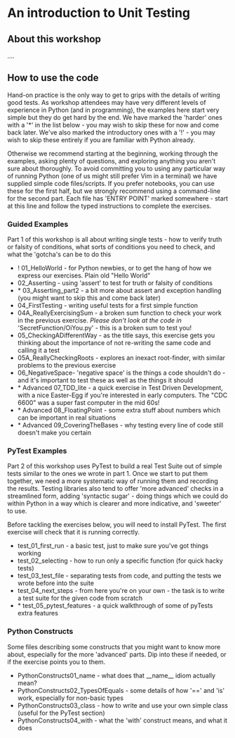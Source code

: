 # An introduction to Unit Testing

## About this workshop

....

## How to use the code

Hand-on practice is the only way to get to grips with the details of writing good tests. As workshop attendees may have very
different levels of experience in Python (and in programming), the examples here start very simple
but they do get hard by the end.
We have marked the 'harder' ones with a '*' in the list below - you may wish to skip these for now and come back later.
We've also marked the introductory ones with a '!' - you may wish to skip these entirely if you are familiar with Python already.

Otherwise we recommend starting at the beginning, working through the examples, asking plenty of questions, and exploring anything you aren't sure about thoroughly.
To avoid committing you to using any particular way of running Python (one of us might still prefer Vim in a terminal) we have supplied simple code files/scripts. If you prefer notebooks, you can use these for the first half, but we strongly recommend using a command-line for the second part.
Each file has 'ENTRY POINT' marked somewhere - start at this line and follow the typed instructions
to complete the exercises.

### Guided Examples

Part 1 of this workshop is all about writing single tests - how to verify truth or falsity of conditions, what sorts of conditions you need to check, and what the 'gotcha's can be to do this

- ! 01_HelloWorld - for Python newbies, or to get the hang of how we express our exercises. Plain old "Hello World"
- 02_Asserting - using 'assert' to test for truth or falsity of conditions
- \* 03_Asserting_part2 - a bit more about assert and exception handling (you might want to skip this and come back later)
- 04_FirstTesting - writing useful tests for a first simple function
- 04A_ReallyExercisingSum - a broken sum function to check your work in the previous exercise. *Please don't look at the code in* 'SecretFunction/OiYou.py' - this is a broken sum to test you!
- 05_CheckingADifferentWay - as the title says, this exercise gets you thinking about the importance of not re-writing the same code and calling it a test
- 05A_ReallyCheckingRoots - explores an inexact root-finder, with similar problems to the previous exercise
- 06_NegativeSpace- 'negative space' is the things a code shouldn't do - and it's important to test these as well as the things it should
- \* Advanced 07_TDD_lite - a quick exercise in Test Driven Development, with a nice Easter-Egg if you're interested in early computers. The "CDC 6600" was a super fast computer in the mid 60s!
- \* Advanced 08_FloatingPoint - some extra stuff about numbers which can be important in real situations
- \* Advanced 09_CoveringTheBases - why testing every line of code still doesn't make you certain

### PyTest Examples

Part 2 of this workshop uses PyTest to build a real Test Suite out of simple tests similar to the ones we wrote in part 1. Once we start to put them together, we need a more systematic way of running
them and recording the results. Testing libraries also tend to offer 'more advanced' checks in a streamlined form, adding 'syntactic sugar' - doing things which we could do within Python in a way which is clearer and more indicative, and 'sweeter' to use.

Before tackling the exercises below, you will need to install PyTest. The first exercise will check
that it is running correctly.

- test_01_first_run - a basic test, just to make sure you've got things working
- test_02_selecting - how to run only a specific function (for quick hacky tests)
- test_03_test_file - separating tests from code, and putting the tests we wrote before into the suite
- test_04_next_steps - from here you're on your own - the task is to write a test suite for the given code from scratch
- \* test_05_pytest_features - a quick walkthrough of some of pyTests extra features

### Python Constructs

Some files describing some constructs that you might want to know more about, especially for the more 'advanced' parts. Dip into these if needed, or if the exercise points you to them.

- PythonConstructs01_name - what does that \_\_name\_\_ idiom actually mean?
- PythonConstructs02_TypesOfEquals - some details of how '==' and 'is' work, especially for non-basic types
- PythonConstructs03_class - how to write and use your own simple class (useful for the PyTest section)
- PythonConstructs04_with - what the 'with' construct means, and what it does
